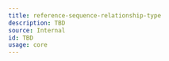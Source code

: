 ```yaml
---
title: reference-sequence-relationship-type
description: TBD
source: Internal
id: TBD
usage: core
---
```


